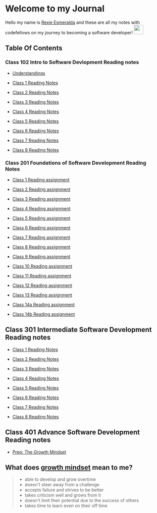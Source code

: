 # Welcome to my Journal

Hello my name is [Rexie Esmeralda](https://github.com/esmerexie) and these are all my notes with codefellows on my journey to becoming a software developer! <img src="https://img.icons8.com/office/344/code.png" width="30" height="30">

## Table Of Contents

### Class 102 Intro to Software Devlopment Reading notes

- [Understandings](https://esmerexie.github.io/reading-notes/Understandings)

- [Class 1 Reading Notes](https://esmerexie.github.io/reading-notes/class1)

- [Class 2 Reading Notes](https://esmerexie.github.io/reading-notes/class2)

- [Class 3 Reading Notes](https://esmerexie.github.io/reading-notes/class3)

- [Class 4 Reading Notes](https://esmerexie.github.io/reading-notes/class4)

- [Class 5 Reading Notes](https://esmerexie.github.io/reading-notes/class5)

- [Class 6 Reading Notes](https://esmerexie.github.io/reading-notes/class6)

- [Class 7 Reading Notes](https://esmerexie.github.io/reading-notes/class7)

- [Class 8 Reading Notes](https://esmerexie.github.io/reading-notes/class8)

### Class 201 Foundations of Software Development Reading Notes

- [Class 1 Reading assignment](https://esmerexie.github.io/reading-notes/class01)

- [Class 2 Reading assignment](https://esmerexie.github.io/reading-notes/class02)

- [Class 3 Reading assignment](https://esmerexie.github.io/reading-notes/class03)

- [Class 4 Reading assignment](https://esmerexie.github.io/reading-notes/class04)

- [Class 5 Reading assignment](https://esmerexie.github.io/reading-notes/class05)

- [Class 6 Reading assignment](https://esmerexie.github.io/reading-notes/class06)

- [Class 7 Reading assignment](https://esmerexie.github.io/reading-notes/class07)

- [Class 8 Reading assignment](https://esmerexie.github.io/reading-notes/class08)

- [Class 9 Reading assignment](https://esmerexie.github.io/reading-notes/class09)

- [Class 10 Reading assignment]()

- [Class 11 Reading assignment]()

- [Class 12 Reading assignment](https://esmerexie.github.io/reading-notes/class12)

- [Class 13 Reading assignment](https://esmerexie.github.io/reading-notes/class13)

- [Class 14a Reading assignment](https://esmerexie.github.io/reading-notes/class14a)

- [Class 14b Reading assignment](https://esmerexie.github.io/reading-notes/class14b)

## Class 301 Intermediate Software Development Reading notes

- [Class 1 Reading Notes](class301/class001.md)

- [Class 2 Reading Notes](class301/class002.md)

- [Class 3 Reading Notes](class301/class003.md)

- [Class 4 Reading Notes](class301/class004.md)

- [Class 5 Reading Notes](class301/class005.md)

- [Class 6 Reading Notes](class301/class006.md)

- [Class 7 Reading Notes](class301/class007.md)

- [Class 8 Reading Notes](class301/class008.md)

## Class 401 Advance Software Development Reading notes

- [Prep: The Growth Mindset](class401/prep.md)

## What does [growth mindset](https://www.atlassian.com/blog/inside-atlassian/growth-mindset) mean to me?

> - able to develop and grow overtime
> - doesn't steer away from a challenge  
> - accepts failure and strives to be better
> - takes criticism well and grows from it
> - doesn't limit their potential due to the success of others  
> - takes time to learn even on their off time
